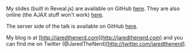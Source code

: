 My slides (built in Reveal.js) are available on GitHub [here](https://github.com/jaredfaris/ES6-talk). They are also online (the AJAX stuff won't work) [here](http://es6talk.azurewebsites.net/). 

The server side of the talk is available on GitHub [here](https://github.com/jaredfaris/ES6-server).

My blog is at [http://jaredthenerd.com](http://jaredthenerd.com) and you can find me on Twitter (@JaredTheNerd)[http://twitter.com/jaredthenerd].
